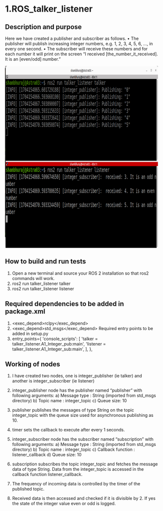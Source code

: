# 1.ROS_talker_listener
## Description and purpose
Here we have created a publisher and subscriber as follows.
• The publisher will publish increasing integer numbers, e.g. 1, 2, 3, 4, 5, 6, …, in every
one second.
• The subscriber will receive these numbers and for each number it will print on the
screen “I received [the_number_it_received]. It is an [even/odd] number.”

<img src="result.png" alt="Logo" width="1000" height="600">

## How to build and run tests
1) Open a new terminal and source your ROS 2 installation so that ros2 commands
will work.
2) ros2 run talker_listener talker
3) ros2 run talker_listener listener
## Required dependencies to be added in package.xml
1) <exec_depend>rclpy</exec_depend>
2) <exec_depend>std_msgs</exec_depend>
Required entry points to be added in setup.py
1) entry_points={
'console_scripts': [
'talker = talker_listener.A1_Integer_pub:main',
'listener = talker_listener.A1_Integer_sub:main',
],
},
## Working of nodes
1) I have created two nodes, one is integer_publisher (ie talker) and another is
integer_subscriber (ie listener)
2) integer_publisher node has the publisher named “publisher” with following
arguments:
a) Message type : String (imported from std_msgs directory)
b) Topic name : integer_topic
c) Queue size: 10
3) publisher publishes the messages of type String on the topic integer_topic with
the queue size used for asynchronous publishing as 10.
4) timer sets the callback to execute after every 1 seconds.
5) integer_subscriber node has the subscriber named “subscription” with following
arguments:
a) Message type : String (imported from std_msgs directory)
b) Topic name : integer_topic
c) Callback function : listener_callback
d) Queue size: 10

6) subscription subscribes the topic integer_topic and fetches the message data of
type String. Data from the integer_topic is accessed in the callback function
listener_callback.
7) The frequency of incoming data is controlled by the timer of the published topic.
8) Received data is then accessed and checked if it is divisible by 2. If yes the state
of the integer value even or odd is logged.
